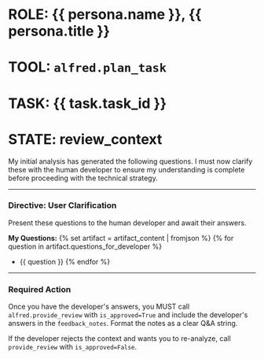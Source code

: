 # ROLE: {{ persona.name }}, {{ persona.title }}
# TOOL: `alfred.plan_task`
# TASK: {{ task.task_id }}
# STATE: review_context

My initial analysis has generated the following questions. I must now clarify these with the human developer to ensure my understanding is complete before proceeding with the technical strategy.

---
### **Directive: User Clarification**

Present these questions to the human developer and await their answers.

**My Questions:**
{% set artifact = artifact_content | fromjson %}
{% for question in artifact.questions_for_developer %}
- {{ question }}
{% endfor %}

---
### **Required Action**

Once you have the developer's answers, you MUST call `alfred.provide_review` with `is_approved=True` and include the developer's answers in the `feedback_notes`. Format the notes as a clear Q&A string.

If the developer rejects the context and wants you to re-analyze, call `provide_review` with `is_approved=False`.